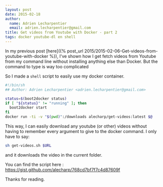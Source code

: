 ```yaml
---
layout: post
date: 2015-02-18
author:
  name: Adrien Lecharpentier
  email: adrien.lecharpentier@gmail.com
title: Get videos from Youtube with Docker - part 2
tags: docker youtube-dl en shell
---
```


In my previous post [here]({% post_url 2015/2015-02-06-Get-videos-from-youtube-with-docker %}), I've shown how I get fetch videos from Youtube from my command line without installing anything else than Docker. But the command to type is way too complicated

So I made a `shell` script to easily use my docker container.

```bash
#!/bin/sh
## Author: Adrien Lecharpentier <adrien.lecharpentier@gmail.com>

status=$(boot2docker status)
if [ "${status}" != "running" ]; then
  boot2docker start
fi
docker run -ti -v "$(pwd)":/downloads alecharp/get-videos:latest $@
```

This way, I can easily download any youtube (or other) videos without having to remember every argument to give to the docker command. I only have to say:

```bash
sh get-videos.sh $URL
```

and it downloads the video in the current folder.

You can find the script here : https://gist.github.com/alecharp/768cd7bf7f7c4d87609f

Thanks for reading.
